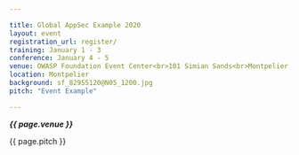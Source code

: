 ```yaml
---

title: Global AppSec Example 2020
layout: event
registration_url: register/
training: January 1 - 3
conference: January 4 - 5
venue: OWASP Foundation Event Center<br>101 Simian Sands<br>Montpelier, VT
location: Montpelier
background: sf_82955120@N05_1200.jpg
pitch: "Event Example"

---
```


<!-- rebuild 12 -->

***{{ page.venue }}***

{{ page.pitch }}




